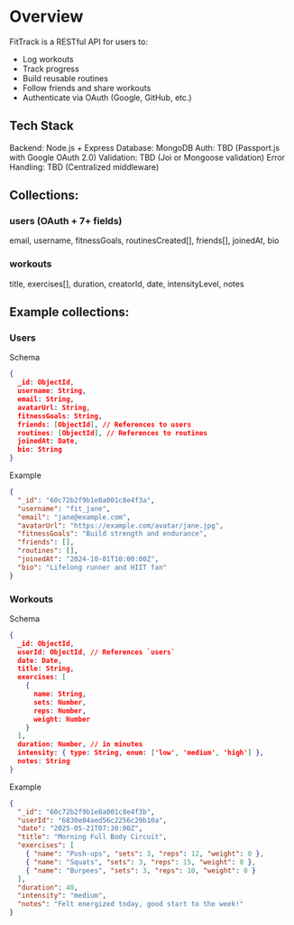 # Overview
FitTrack is a RESTful API for users to:
- Log workouts
- Track progress
- Build reusable routines
- Follow friends and share workouts
- Authenticate via OAuth (Google, GitHub, etc.)

## Tech Stack
Backend: Node.js + Express
Database: MongoDB
Auth: TBD (Passport.js with Google OAuth 2.0)
Validation: TBD (Joi or Mongoose validation)
Error Handling: TBD (Centralized middleware)

## Collections:
### users (OAuth + 7+ fields)
email, username, fitnessGoals, routinesCreated[], friends[], joinedAt, bio

### workouts
title, exercises[], duration, creatorId, date, intensityLevel, notes

## Example collections:

### Users

Schema
```json
{
  _id: ObjectId,
  username: String,
  email: String,
  avatarUrl: String,
  fitnessGoals: String,
  friends: [ObjectId], // References to users
  routines: [ObjectId], // References to routines
  joinedAt: Date,
  bio: String
}
```

Example
```json
{
  "_id": "60c72b2f9b1e8a001c8e4f3a",
  "username": "fit_jane",
  "email": "jane@example.com",
  "avatarUrl": "https://example.com/avatar/jane.jpg",
  "fitnessGoals": "Build strength and endurance",
  "friends": [],
  "routines": [],
  "joinedAt": "2024-10-01T10:00:00Z",
  "bio": "Lifelong runner and HIIT fan"
}
```

### Workouts
Schema
```json
{
  _id: ObjectId,
  userId: ObjectId, // References `users`
  date: Date,
  title: String,
  exercises: [
    {
      name: String,
      sets: Number,
      reps: Number,
      weight: Number
    }
  ],
  duration: Number, // in minutes
  intensity: { type: String, enum: ['low', 'medium', 'high'] },
  notes: String
}
```

Example
```json
{
  "_id": "60c72b2f9b1e8a001c8e4f3b",
  "userId": "6830e84aed56c2256c29b10a",
  "date": "2025-05-21T07:30:00Z",
  "title": "Morning Full Body Circuit",
  "exercises": [
    { "name": "Push-ups", "sets": 3, "reps": 12, "weight": 0 },
    { "name": "Squats", "sets": 3, "reps": 15, "weight": 0 },
    { "name": "Burpees", "sets": 3, "reps": 10, "weight": 0 }
  ],
  "duration": 40,
  "intensity": "medium",
  "notes": "Felt energized today, good start to the week!"
}
```